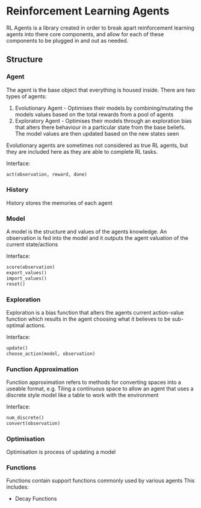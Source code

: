 # Reinforcement Learning Agents
RL Agents is a library created in order to break apart reinforcement learning
agents into there core components, and allow for each of these components to
be plugged in and out as needed.


## Structure

### Agent
The agent is the base object that everything is housed inside.
There are two types of agents:
1. Evolutionary Agent - Optimises their models by combining/mutating the
models values based on the total rewards from a pool of agents
2. Exploratory Agent - Optimises their models through an exploration bias
that alters there behaviour in a particular state from the base beliefs. The
model values are then updated based on the new states seen

Evolutionary agents are sometimes not considered as true RL agents, but they
are included here as they are able to complete RL tasks.

Interface:
```python
act(observation, reward, done)
```


### History
History stores the memories of each agent


### Model
A model is the structure and values of the agents knowledge. An observation
is fed into the model and it outputs the agent valuation of the current state/actions

Interface:
```python
score(observation)
export_values()
import_values()
reset()
```


### Exploration
Exploration is a bias function that alters the agents current action-value
function which results in the agent choosing what it believes to be sub-optimal
actions.

Interface:
```python
update()
choose_action(model, observation)
```


### Function Approximation
Function approximation refers to methods for converting spaces
into a useable format, e.g. Tiling a continuous space to allow an agent
that uses a discrete style model like a table to work with the environment

Interface:
```python
num_discrete()
convert(observation)
```


### Optimisation
Optimisation is process of updating a model


### Functions
Functions contain support functions commonly used by various agents
This includes:
- Decay Functions